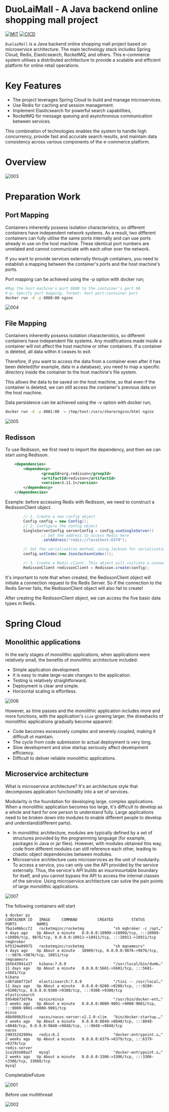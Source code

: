 # DuoLaiMall - A Java backend online shopping mall project 

[![MIT][License-Image]][License-Url] [![CICD](https://github.com/alwitt/livemix/actions/workflows/cicd.yaml/badge.svg?branch=main)](https://github.com/alwitt/livemix/actions/workflows/cicd.yaml)

[License-Url]: https://mit-license.org/
[License-Image]: https://img.shields.io/badge/License-MIT-blue.svg
`DuolaiMall` is a Java backend online shopping mall project based on microservice architecture. The main technology stack includes Spring Cloud, Redis, Elasticsearch, RocketMQ, and others. This e-commerce system utilises a distributed architecture to provide a scalable and efficient platform for online retail operations. 

# Key Features

- The project leverages Spring Cloud to build and manage microservices.
- Use Redis for caching and session management.
- Implement Elasticsearch for powerful search capabilities,
- RocketMQ for message queuing and asynchronous communication between services. 

This combination of technologies enables the system to handle high concurrency, provide fast and accurate search results, and maintain data consistency across various components of the e-commerce platform.

# Overview

![003](assets/iamges/003.png)

# Preparation Work

## Port Mapping

Containers inherently possess isolation characteristics, so different containers have independent network systems. As a result, two different containers can fully utilise the same ports internally and can use ports already in use on the host machine. These identical port numbers are unrelated and cannot communicate with each other over the network.

If you want to provide services externally through containers, you need to establish a mapping between the container's ports and the host machine's ports.

Port mapping can be achieved using the -p option with docker run;

```bash
#Map the host machine's port 8080 to the container's port 80
#-p: Specify port mapping, format: host port:container port
docker run -d -p 8080:80 nginx
```

![004](assets/iamges/004.png)

## File Mapping

Containers inherently possess isolation characteristics, so different containers have independent file systems. Any modifications made inside a container will not affect the host machine or other containers. If a container is deleted, all data within it ceases to exit.

Therefore, if you want to access the data from a container even after it has been deleted(for example, data in a database), you need to map a specific directory inside the container to the host machine's file system.

This allows the data to be saved on the host machine, so that even if the container is deleted, we can still access the container's previous data on the host machine.

Data persistence can be achieved using the -v option with docker run;

```bash
docker run -d -p 8081:80 -v /tmp/text:/usrs/share/nginx/html nginx
```

![005](assets/iamges/005.png)

## Redisson

To use Redisson, we first need to import the dependency, and then we can start using Redisson.

```xml
    <dependencies>
        <dependency>
                <groupId>org.redisson</groupId>
                <artifactId>redisson</artifactId>
                <version>3.11.1</version>
        </dependency>
    </dependencies>
```

Example: before accessing Redis with Redisson, we need to construct a RedissonClient object.

```java
        // 1. Create a new config object
        Config config = new Config();
        // 2. Configure the Config object
        SingleServerConfig serverConfig = config.useSingleServer()
                // Set the address to access Redis here
                .setAddress("redis://localhost:6379");

        // Set the serialization method, using Jackson for serialization and deserialization
        config.setCodec(new JsonJacksonCodec());

        // 3. Create a Redis client. This object will initiate a connection request to the Redis server when created
        RedissonClient redissonClient = Redisson.create(config);
```

It's important to note that when created, the RedissonClient object will initiate a connection request to the Redis Server. So if the connection to the Redis Server fails, the RedissonClient object will also fail to create!

After creating the RedissonClient object, we can access the five basic data types in Redis.

# Spring Cloud

## Monolithic applications

In the early stages of monolithic applications, when applications were relatively small, the benefits of monolithic architecture included:

- Simple application development.
- It is easy to make large-scale changes to the application.
- Testing is relatively straightforward.
- Deployment is clear and simple.
- Horizontal scaling is effortless.

![006](assets/iamges/006.png)

However, as time passes and the monolithic application includes more and more functions, with the application's `size` growing larger, the drawbacks of monolithic applications gradually become apparent:

- Code becomes excessively complex and severely coupled, making it difficult ot maintain.
- The cycle from code submission to actual deployment is very long.
- Slow development and slow startup seriously affect development efficiency.
- Difficult to deliver reliable monolithic applications.

## Microservice architecture

What is microservice architecture? It's an architecture style that decomposes application functionality into a set of services.

Modularity is the foundation for developing large, complex applications. When a monolithic application becomes too large, it's difficult to develop as a whole and hard for one person to understand fully. Large applications need to be broken down into modules to enable different people to develop and understand(different parts).

- In monolithic architecture, modules are typically defined by a set of structures provided by the programming language (for example, packages in Java or jar files). However, with modules obtained this way, code from different modules can still reference each other, leading to chaotic object dependencies between modules.
- Microservice architecture uses microservices as the unit of modularity. To access a service, you can only use the API provided by the service externally.  Thus, the service's API builds an insurmountable boundary for itself, and you cannot bypass the API to access the internal classes of the service. Using microservice architecture can solve the pain points of large monolithic applications.

![007](assets/iamges/007.png)





The following containers will start

```
$ docker ps
CONTAINER ID   IMAGE     COMMAND         CREATED        STATUS       PORTS         NAMES
7ba1e06bcc72   rocketmqinc/rocketmq             "sh mqbroker -c /opt…"   4 days ago    Up About a minute   0.0.0.0:10909->10909/tcp, :::10909->10909/tcp, 9876/tcp, 0.0.0.0:10911->10911/tcp, :::10911->10911/tcp   rmqbroker
bf5324e09975   rocketmqinc/rocketmq             "sh mqnamesrv"           4 days ago    Up About a minute   10909/tcp, 0.0.0.0:9876->9876/tcp, :::9876->9876/tcp, 10911/tcp                                          rmqnamesrv
1b5b43941a37   kibana:7.8.0                     "/usr/local/bin/dumb…"   11 days ago   Up About a minute   0.0.0.0:5601->5601/tcp, :::5601->5601/tcp                                                                kibana
cd6fab6f72ef   elasticsearch:7.8.0              "/tini -- /usr/local…"   11 days ago   Up About a minute   0.0.0.0:9200->9200/tcp, :::9200->9200/tcp, 0.0.0.0:9300->9300/tcp, :::9300->9300/tcp                     elasticsearch
5954b873d79a   minio/minio                      "/usr/bin/docker-ent…"   2 weeks ago   Up About a minute   0.0.0.0:9000-9001->9000-9001/tcp, :::9000-9001->9000-9001/tcp                                            minio
48b909b35ccd   nacos/nacos-server:v2.2.0-slim   "bin/docker-startup.…"   2 weeks ago   Up About a minute   0.0.0.0:8848->8848/tcp, :::8848->8848/tcp, 0.0.0.0:9848->9848/tcp, :::9848->9848/tcp                     nacos
29035242989a   redis:6.2                        "docker-entrypoint.s…"   2 weeks ago   Up About a minute   0.0.0.0:6379->6379/tcp, :::6379->6379/tcp                                                                redis-server
1ca103e80a2f   mysql                            "docker-entrypoint.s…"   2 weeks ago   Up About a minute   0.0.0.0:3306->3306/tcp, :::3306->3306/tcp, 33060/tcp                                                     mysql

```



CompletableFuture

![001](assets/iamges/001.png)

Before use multithread

![002](assets/iamges/002.png)

